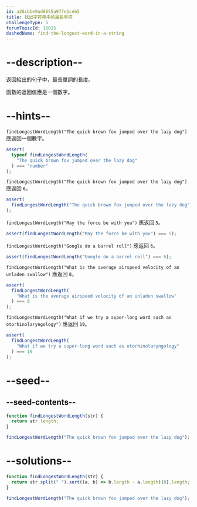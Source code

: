 ```yaml
---
id: a26cbbe9ad8655a977e1ceb5
title: 找出字符串中的最長單詞
challengeType: 5
forumTopicId: 16015
dashedName: find-the-longest-word-in-a-string
---
```


# --description--

返回給出的句子中，最長單詞的長度。

函數的返回值應是一個數字。

# --hints--

`findLongestWordLength("The quick brown fox jumped over the lazy dog")` 應返回一個數字。

```js
assert(
  typeof findLongestWordLength(
    "The quick brown fox jumped over the lazy dog"
  ) === "number"
);
```

`findLongestWordLength("The quick brown fox jumped over the lazy dog")` 應返回 `6`。

```js
assert(
  findLongestWordLength("The quick brown fox jumped over the lazy dog") === 6
);
```

`findLongestWordLength("May the force be with you")` 應返回 `5`。

```js
assert(findLongestWordLength("May the force be with you") === 5);
```

`findLongestWordLength("Google do a barrel roll")` 應返回 `6`。

```js
assert(findLongestWordLength("Google do a barrel roll") === 6);
```

`findLongestWordLength("What is the average airspeed velocity of an unladen swallow")` 應返回 `8`。

```js
assert(
  findLongestWordLength(
    "What is the average airspeed velocity of an unladen swallow"
  ) === 8
);
```

`findLongestWordLength("What if we try a super-long word such as otorhinolaryngology")` 應返回 `19`。

```js
assert(
  findLongestWordLength(
    "What if we try a super-long word such as otorhinolaryngology"
  ) === 19
);
```

# --seed--

## --seed-contents--

```js
function findLongestWordLength(str) {
  return str.length;
}

findLongestWordLength("The quick brown fox jumped over the lazy dog");
```

# --solutions--

```js
function findLongestWordLength(str) {
  return str.split(" ").sort((a, b) => b.length - a.length)[0].length;
}

findLongestWordLength("The quick brown fox jumped over the lazy dog");
```
